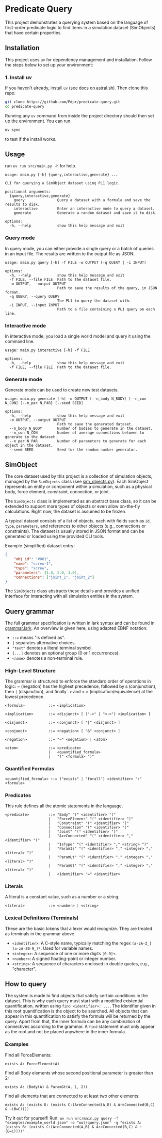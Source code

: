 # Predicate Query

This project demonstrates a querying system based on the language of first-order predicate logic to find items in a simulation dataset (SimObjects) that have certain properties.

## Installation

This project uses `uv` for dependency management and installation. Follow the steps below to set up your environment:

### 1. Install uv
If you haven't already, install `uv` ([see docs on astral.sh](https://docs.astral.sh/uv/getting-started/installation/)). Then clone this repo:

```bash
git clone https://github.com/Fdpr/predicate-query.git
cd predicate-query
```

Running any `uv` command from inside the project directory should then set up the environment. You can run

```bash
uv sync
```
to test if the install works.

## Usage

run `uv run src/main.py -h` for help.

```
usage: main.py [-h] {query,interactive,generate} ...

CLI for querying a SimObject dataset using PL1 logic.

positional arguments:
  {query,interactive,generate}
    query               Query a dataset with a formula and save the results to disk.
    interactive         Enter an interactive mode to query a dataset.
    generate            Generate a random dataset and save it to disk.

options:
  -h, --help            show this help message and exit
```

### Query mode

In query mode, you can either provide a single query or a batch of queries in an input file. The results are written to the output file as JSON.

```
usage: main.py query [-h] -f FILE -o OUTPUT (-q QUERY | -i INPUT)

options:
  -h, --help            show this help message and exit
  -f FILE, --file FILE  Path to the dataset file.
  -o OUTPUT, --output OUTPUT
                        Path to save the results of the query, in JSON format.
  -q QUERY, --query QUERY
                        The PL1 to query the dataset with.
  -i INPUT, --input INPUT
                        Path to a file containing a PL1 query on each line.
```

### Interactive mode

In interactive mode, you load a single world model and query it using the command line.

```
usage: main.py interactive [-h] -f FILE

options:
  -h, --help            show this help message and exit
  -f FILE, --file FILE  Path to the dataset file.
```

### Generate mode

Generate mode can be used to create new test datasets.

```
usage: main.py generate [-h] -o OUTPUT [--n_body N_BODY] [--n_con N_CON] [--n_par N_PAR] [--seed SEED]

options:
  -h, --help            show this help message and exit
  -o OUTPUT, --output OUTPUT
                        Path to save the generated dataset.
  --n_body N_BODY       Number of bodies to generate in the dataset.
  --n_con N_CON         Number of average connections between to generate in the dataset.
  --n_par N_PAR         Number of parameters to generate for each object in the dataset.
  --seed SEED           Seed for the random number generator.
```

## SimObject

The core dataset used by this project is a collection of simulation objects, managed by the `SimObjects` class (see [sim_objects.py](src/sim_objects.py)). Each SimObject represents an entity or component within a simulation, such as a physical body, force element, constraint, connection, or joint.

The `SimObjects` class is implemented as an abstract base class, so it can be extended to support more types of objects or even allow on-the-fly calculations. Right now, the dataset is assumed to be frozen.

A typical dataset consists of a list of objects, each with fields such as `id`, `type`, `parameters`, and references to other objects (e.g., connections or constraints). The dataset is usually stored in JSON format and can be generated or loaded using the provided CLI tools.

Example (simplified) dataset entry:
```json
{
    "obj_id": "#001",
    "name": "screw-1",
    "type": "screw",
    "parameters": [1.0, 2.0, 3.0],
    "connections": ["joint_1", "joint_2"]
}
```

The `SimObjects` class abstracts these details and provides a unified interface for interacting with all simulation entities in the system.

## Query grammar

The full grammar specification is written in lark syntax and can be found in [grammar.lark](src/grammar.lark). An overview is given here, using adapted EBNF notation:

- `::=` means "is defined as".
- `|` separates alternative choices.
- `"text"` denotes a literal terminal symbol.
- `[...]` denotes an optional group (0 or 1 occurrences).
- `<name>` denotes a non-terminal rule.

### High-Level Structure
The grammar is structured to enforce the standard order of operations in logic: ~ (negation) has the highest precedence, followed by `&` (conjunction), then `|` (disjunction), and finally `->` and `<->` (implication/equivalence) at the lowest precedence.

```
<formula>           ::= <implication>

<implication>       ::= <disjunct> [ ("->" | "<->") <implication> ]

<disjunct>          ::= <conjunct> [ "|" <disjunct> ]

<conjunct>          ::= <negation> [ "&" <conjunct> ]

<negation>          ::= "~" <negation> | <atom>

<atom>              ::= <predicate>
                    |   <quantified_formula>
                    |   "(" <formula> ")"
```
### Quantified Formulas

```
<quantified_formula> ::= ("exists" | "forall") <identifier> ":" <formula>
```
### Predicates
This rule defines all the atomic statements in the language.
```
<predicate>         ::= "Body" "(" <identifier> ")"
                    |   "ForceElement" "(" <identifier> ")"
                    |   "Constraint" "(" <identifier> ")"
                    |   "Connection" "(" <identifier> ")"
                    |   "Joint" "(" <identifier> ")"
                    |   "AreConnected" "(" <identifier> "," <identifier> ")"
                    |   "IsType" "(" <identifier> "," <string> ")"
                    |   "ParamIs" "(" <identifier> "," <integer> "," <literal> ")"
                    |   "ParamLt" "(" <identifier> "," <integer> "," <literal> ")"
                    |   "ParamGt" "(" <identifier> "," <integer> "," <literal> ")"
                    |   <identifier> "=" <identifier>
```
### Literals
A literal is a constant value, such as a number or a string.
```
<literal>           ::= <number> | <string>
```
### Lexical Definitions (Terminals)
These are the basic tokens that a lexer would recognize. They are treated as terminals in the grammar above.
- `<identifier>`: A C-style name, typically matching the regex `[a-zA-Z_][a-zA-Z0-9_]*`. Used for variable names.
- `<integer>`: A sequence of one or more digits `[0-9]+`.
- `<number>`: A signed floating-point or integer number.
- `<string>`: A sequence of characters enclosed in double quotes, e.g., "character".

## How to query
The system is made to find objects that satisfy certain conditions in the dataset. This is why each query must start with a modified existential quantification, written using `find <identifier>: ...`. The identifier given in this root quantification is the object to be searched. All objects that can appear in this quantification to satisfy the formula will be returned by the query. Apart from that, the inner formula can be any combination of connectives according to the grammar. A `find` statement must only appear as the root and not be placed anywhere in the inner formula.

### Examples
Find all ForceElements:
```
exists A: ForceElement(A)
```
Find all Body elements whose second positional parameter is greater than 2:
```
exists A: (Body(A) & ParamGt(A, 1, 2))
```
Find all elements that are connected to at least two other elements:
```
exists A: (exists B: (exists C:(AreConnected(A,B) & AreConnected(B,C) & ~(B=C))))
```

Try it out for yourself! Run: `uv run src/main.py query -f "examples/example_world.json" -o "out/query.json" -q "exists A: (exists B: (exists C:(AreConnected(A,B) & AreConnected(B,C) & ~(B=C))))"`

